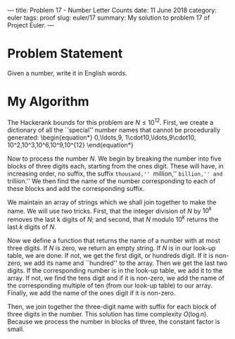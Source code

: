 ‐‐‐
title: Problem 17 - Number Letter Counts
date: 11 June 2018
category: euler
tags: proof
slug: euler/17
summary: My solution to problem 17 of Project Euler.
‐‐‐

# Problem Statement

Given a number, write it in English words.

# My Algorithm

The Hackerank bounds for this problem are $N \le 10^{12}$.
First, we create a dictionary of all the ``special'' number names that cannot be procedurally generated:
\begin{equation*}
	0,\ldots,9, 1\cdot10,\ldots,9\cdot10, 10^2,10^3,10^6,10^9,10^{12}
\end{equation*}

Now to process the number $N$.
We begin by breaking the number into five blocks of three digits each, starting from the ones digit.
These will have, in increasing order, no suffix, the suffix ``thousand,'' ``million,'' ``billion,'' and ``trillion.''
We then find the name of the number corresponding to each of these blocks and add the corresponding suffix.

We maintain an array of strings which we shall join together to make the name.
We will use two tricks.
First, that the integer division of $N$ by $10^k$ removes the last k digits of $N$; and second, that $N$ modulo $10^k$ returns the last $k$ digits of $N$.

Now we define a function that returns the name of a number with at most three digits.
If $N$ is zero, we return an empty string.
If $N$ is in our look-up table, we are done.
If not, we get the first digit, or hundreds digit.
If it is non-zero, we add its name and ``hundred'' to the array.
Then we get the last two digits.
If the corresponding number is in the look-up table, we add it to the array.
If not, we find the tens digit and if it is non-zero, we add the name of the corresponding multiple of ten (from our look-up table) to our array.
Finally, we add the name of the ones digit if it is non-zero.

Then, we join together the three-digit name with suffix for each block of three digits in the number.
This solution has time complexity $O(\log n)$.
Because we process the number in blocks of three, the constant factor is small.